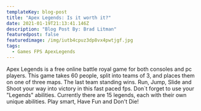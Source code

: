 ```yaml
---
templateKey: blog-post
title: "Apex Legends: Is it worth it?"
date: 2021-01-19T21:13:41.146Z
description: "Blog Post By: Brad Litman"
featuredpost: false
featuredimage: /img/iutb4cpuz3dp8vx4pwtjgf.jpg
tags:
  - Games FPS ApexLegends
---
```

Apex Legends is a free online battle royal game for both consoles and pc players. This game takes 60 people, split into teams of 3, and places them on one of three maps. The last team standing wins. Run, Jump, Slide and Shoot your way into victory in this fast paced fps. Don`t forget to use your "Legends" abilities. Currently there are 15 legends, each with their own unique abilities. Play smart, Have Fun and Don't Die!